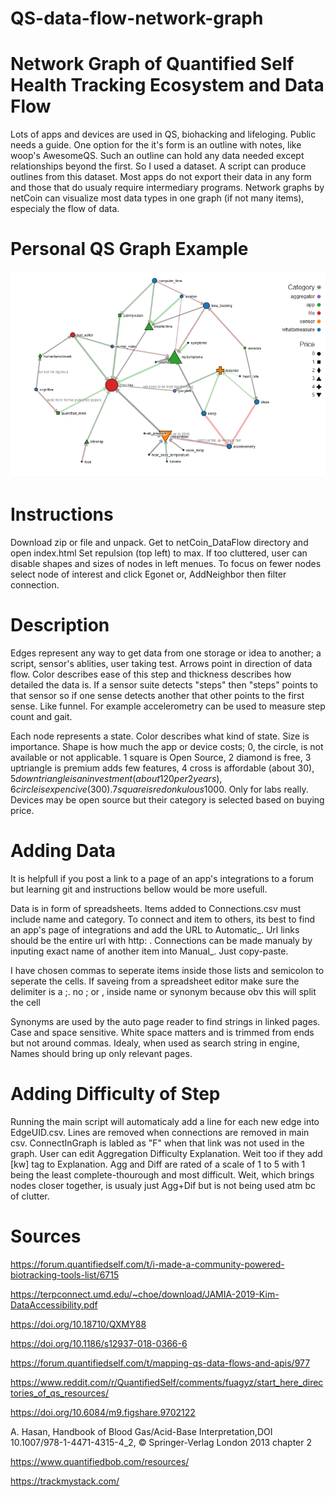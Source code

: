# QS-data-flow-network-graph
# Network Graph of Quantified Self Health Tracking Ecosystem and Data Flow
Lots of apps and devices are used in QS, biohacking and lifeloging. Public needs a guide. One option for the it's form is an outline with notes, like woop's AwesomeQS. Such an outline can hold any data needed except relationships beyond the first. So I used a dataset. A script can produce outlines from this dataset. Most apps do not export their data in any form and those that do usualy require intermediary programs. Network graphs by netCoin can visualize most data types in one graph (if not many items), especialy the flow of data.

# Personal QS Graph Example
![Snapshot after 5 days](ScreenCapOfMyQSDataFlow2020aftdays.PNG)

# Instructions
Download zip or file and unpack. Get to netCoin_DataFlow directory and open index.html
Set repulsion (top left) to max.
If too cluttered, user can disable shapes and sizes of nodes in left menues.
To focus on fewer nodes select node of interest and click Egonet or, AddNeighbor then filter connection.

# Description
Edges represent any way to get data from one storage or idea to another; a script, sensor's ablities, user taking test.
Arrows point in direction of data flow. Color describes ease of this step and thickness describes how detailed the data is. 
If a sensor suite detects "steps" then "steps" points to that sensor so if one sense detects another that other points to the first sense. 
Like funnel. For example accelerometry can be used to measure step count and gait.

Each node represents a state. Color describes what kind of state. Size is importance. 
Shape is how much the app or device costs; 
0, the circle, is not available or not applicable.
1 square is Open Source, 2 diamond is free, 3 uptriangle is premium adds few features, 
4 cross is affordable (about 30$), 5 downtriangle is an investment (about 120 per 2 years),
6 circle is expencive (300). 7 square is redonkulous 1000$. Only for labs really.  
Devices may be open source but their category is selected based on buying price.

# Adding Data
It is helpfull if you post a link to a page of an app's integrations to a forum
 but learning git and instructions bellow would be more usefull.
 
Data is in form of spreadsheets. 
Items added to Connections.csv must include name and category.
To connect and item to others, its best to find an app's page of integrations and add the URL to Automatic_.
Url links should be the entire url with http: .
Connections can be made manualy by inputing exact name of another item into Manual_. Just copy-paste.

I have chosen commas to seperate items inside those lists and semicolon to seperate the cells. 
If saveing from a spreadsheet editor make sure the delimiter is a ;. 
no ; or , inside name or synonym because obv this will split the cell 

Synonyms are used by the auto page reader to find strings in linked pages.
Case and space sensitive. White space matters and is trimmed from ends but not around commas.
Idealy, when used as search string in engine, Names should bring up only relevant pages. 

# Adding Difficulty of Step
Running the main script will automaticaly add a line for each new edge into EdgeUID.csv. 
Lines are removed when connections are removed in main csv. ConnectInGraph is labled as "F" when that link was not used in the graph.
User can edit Aggregation Difficulty Explanation. Weit too if they add [kw] tag to Explanation.
Agg and Diff are rated of a scale of 1 to 5 with 1 being the least complete-thourough and most difficult.
Weit, which brings nodes closer together, is usualy just Agg+Dif but is not being used atm bc of clutter.
 
# Sources
https://forum.quantifiedself.com/t/i-made-a-community-powered-biotracking-tools-list/6715

https://terpconnect.umd.edu/~choe/download/JAMIA-2019-Kim-DataAccessibility.pdf

https://doi.org/10.18710/QXMY88

https://doi.org/10.1186/s12937-018-0366-6

https://forum.quantifiedself.com/t/mapping-qs-data-flows-and-apis/977

https://www.reddit.com/r/QuantifiedSelf/comments/fuagyz/start_here_directories_of_qs_resources/

https://doi.org/10.6084/m9.figshare.9702122

A. Hasan, Handbook of Blood Gas/Acid-Base Interpretation,DOI 10.1007/978-1-4471-4315-4_2, © Springer-Verlag London 2013 chapter 2

https://www.quantifiedbob.com/resources/

https://trackmystack.com/
